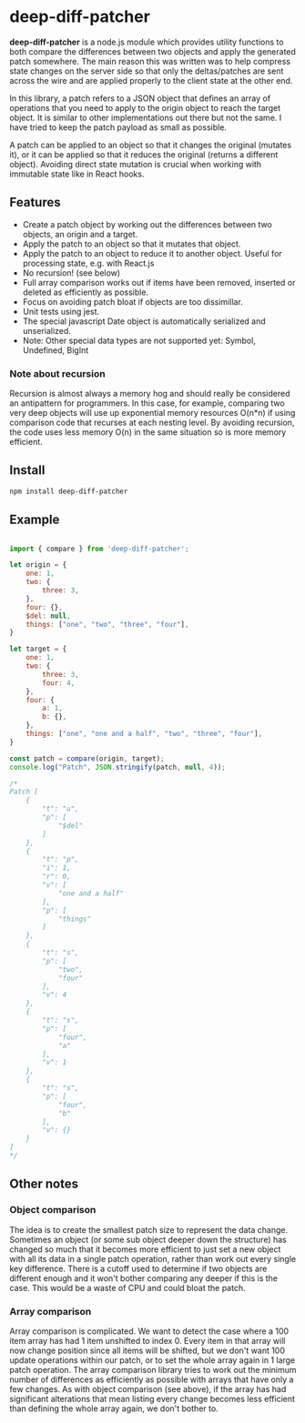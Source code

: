 # deep-diff-patcher

**deep-diff-patcher** is a node.js module which provides utility functions to both compare the differences between two objects and apply the generated patch somewhere.  The main reason this was written was to help compress state changes on the server side so that only the deltas/patches are sent across the wire and are applied properly to the client state at the other end.

In this library, a patch refers to a JSON object that defines an array of operations that you need to apply to the origin object to reach the target object.  It is similar to other implementations out there but not the same.  I have tried to keep the patch payload as small as possible.

A patch can be applied to an object so that it changes the original (mutates it), or it can be applied so that it reduces the original (returns a different object).  Avoiding direct state mutation is crucial when working with immutable state like in React hooks.

## Features

* Create a patch object by working out the differences between two objects, an origin and a target.
* Apply the patch to an object so that it mutates that object.
* Apply the patch to an object to reduce it to another object.  Useful for processing state, e.g. with React.js
* No recursion! (see below)
* Full array comparison works out if items have been removed, inserted or deleted as efficiently as possible.
* Focus on avoiding patch bloat if objects are too dissimillar.
* Unit tests using jest.
* The special javascript Date object is automatically serialized and unserialized.
* Note: Other special data types are not supported yet: Symbol, Undefined, BigInt

### Note about recursion

Recursion is almost always a memory hog and should really be considered an antipattern for programmers.  In this case, for example, comparing two very deep objects will use up exponential memory resources O(n*n) if using comparison code that recurses at each nesting level.  By avoiding recursion, the code uses less memory O(n) in the same situation so is more memory efficient.

## Install

```bash
npm install deep-diff-patcher
```

## Example

```javascript

import { compare } from 'deep-diff-patcher';

let origin = {
    one: 1,
    two: {
        three: 3,
    },
    four: {},
    $del: null,
    things: ["one", "two", "three", "four"],
}

let target = {
    one: 1,
    two: {
        three: 3,
        four: 4,
    },
    four: {
        a: 1,
        b: {},
    },
    things: ["one", "one and a half", "two", "three", "four"],
}

const patch = compare(origin, target);
console.log("Patch", JSON.stringify(patch, null, 4));

/*
Patch [
    {
        "t": "u",
        "p": [
            "$del"
        ]
    },
    {
        "t": "p",
        "i": 1,
        "r": 0,
        "v": [
            "one and a half"
        ],
        "p": [
            "things"
        ]
    },
    {
        "t": "s",
        "p": [
            "two",
            "four"
        ],
        "v": 4
    },
    {
        "t": "s",
        "p": [
            "four",
            "a"
        ],
        "v": 1
    },
    {
        "t": "s",
        "p": [
            "four",
            "b"
        ],
        "v": {}
    }
]
*/

```

## Other notes

### Object comparison

The idea is to create the smallest patch size to represent the data change.  Sometimes an object (or some sub object deeper down the structure) has changed so much that it becomes more efficient to just set a new object with all its data in a single patch operation, rather than work out every single key difference.  There is a cutoff used to determine if two objects are different enough and it won't bother comparing any deeper if this is the case.  This would be a waste of CPU and could bloat the patch.

### Array comparison

Array comparison is complicated.  We want to detect the case where a 100 item array has had 1 item unshifted to index 0.  Every item in that array will now change position since all items will be shifted, but we don't want 100 update operations within our patch, or to set the whole array again in 1 large patch operation.  The array comparison library tries to work out the minimum number of differences as efficiently as possible with arrays that have only a few changes.  As with object comparison (see above), if the array has had significant alterations that mean listing every change becomes less efficient than defining the whole array again, we don't bother to.


